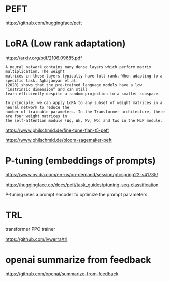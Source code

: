 
# PEFT

https://github.com/huggingface/peft

# LoRA (Low rank adaptation)

https://arxiv.org/pdf/2106.09685.pdf


```
A neural network contains many dense layers which perform matrix multiplication. The weight
matrices in these layers typically have full-rank. When adapting to a specific task, Aghajanyan et al.
(2020) shows that the pre-trained language models have a low “instrinsic dimension” and can still
learn efficiently despite a random projection to a smaller subspace.

In principle, we can apply LoRA to any subset of weight matrices in a neural network to reduce the
number of trainable parameters. In the Transformer architecture, there are four weight matrices in
the self-attention module (Wq, Wk, Wv, Wo) and two in the MLP module.
```

https://www.philschmid.de/fine-tune-flan-t5-peft

https://www.philschmid.de/bloom-sagemaker-peft  

# P-tuning (embeddings of prompts)

https://www.nvidia.com/en-us/on-demand/session/gtcspring22-s41735/

https://huggingface.co/docs/peft/task_guides/ptuning-seq-classification

P-tuning uses a prompt encoder to optimize the prompt parameters


# TRL

transformer PPO trainer

https://github.com/lvwerra/trl

# openai summarize from feedback

https://github.com/openai/summarize-from-feedback
